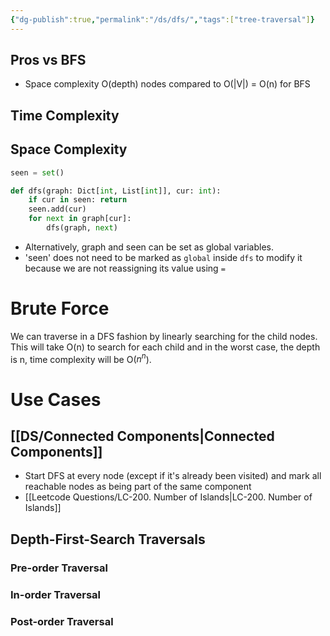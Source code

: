 ```yaml
---
{"dg-publish":true,"permalink":"/ds/dfs/","tags":["tree-traversal"]}
---
```



## Pros vs BFS
- Space complexity O(depth) nodes compared to O(|V|) = O(n) for BFS


## Time Complexity

## Space Complexity


```python
seen = set()

def dfs(graph: Dict[int, List[int]], cur: int):
    if cur in seen: return
    seen.add(cur)
    for next in graph[cur]:
        dfs(graph, next)
```
- Alternatively, graph and seen can be set as global variables. 
- 'seen' does not need to be marked as `global` inside `dfs` to modify it because we are not reassigning its value using `=`
# Brute Force
We can traverse in a DFS fashion by linearly searching for the child nodes.
This will take O(n) to search for each child and in the worst case, the depth is n, time complexity will be O($n^n$).

# Use Cases

## [[DS/Connected Components\|Connected Components]]
- Start DFS at every node (except if it's already been visited) and mark all reachable nodes as being part of the same component
- [[Leetcode Questions/LC-200. Number of Islands\|LC-200. Number of Islands]]

## Depth-First-Search Traversals

### Pre-order Traversal

### In-order Traversal

### Post-order Traversal